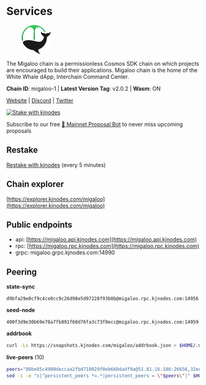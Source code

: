# Services

<figure><img src="https://raw.githubusercontent.com/kj89/cosmos-images/main/logos/migaloo.png" alt=""><figcaption></figcaption></figure>

The Migaloo chain is a permissionless Cosmos SDK chain on which  projects are encouraged to build their applications. Migaloo chain  is the home of the White Whale dApp, Interchain Command Center.

**Chain ID**: migaloo-1 | **Latest Version Tag**: v2.0.2 | **Wasm**: ON

[Website](https://whitewhale.money) | [Discord](https://discord.gg/AyvcgD4jy3) | [Twitter](https://twitter.com/WhiteWhaleDefi)

[![Stake with kjnodes](https://i.ibb.co/cr44Q8j/button-stake-with-kjnodes.png)](https://restake.app/migaloo/migaloovaloper1jxtgnfw3tatfh90ju9j76dfrt3yea0zw2vnr8v)

Subscribe to our free [🤖 Mainnet Proposal Bot](https://t.me/kjnodes_proposal_bot) to never miss upcoming proposals

## Restake

[Restake with kjnodes](https://restake.app/migaloo/migaloovaloper1jxtgnfw3tatfh90ju9j76dfrt3yea0zw2vnr8v) (every 5 minutes)
## Chain explorer
[https://explorer.kjnodes.com/migaloo](https://explorer.kjnodes.com/migaloo)

## Public endpoints

* api: [https://migaloo.api.kjnodes.com](https://migaloo.api.kjnodes.com)
* rpc: [https://migaloo.rpc.kjnodes.com](https://migaloo.rpc.kjnodes.com)
* grpc: migaloo.grpc.kjnodes.com:14990

## Peering

**state-sync**

```text
d9bfa29e0cf9c4ce0cc9c26d98e5d97228f93b0b@migaloo.rpc.kjnodes.com:14956
```

**seed-node**

```text
400f3d9e30b69e78a7fb891f60d76fa3c73f0ecc@migaloo.rpc.kjnodes.com:14959
```

**addrbook**
```bash
curl -Ls https://snapshots.kjnodes.com/migaloo/addrbook.json > $HOME/.migalood/config/addrbook.json
```

**live-peers** (10)
```bash
peers="80be85c4980deccaa2fbd710029f0eb660dadf9a@51.81.16.186:26656,32eed8c4079201b143d92860c9146b1d9e126aa2@168.119.89.8:26656,dfe5f91f824880e19d47475546d9874e0f2cea8c@5.79.74.229:8095,9780ea85f4d0f4cb5ebca14992ce11ebe1982d35@188.172.229.26:26656,70d1818f50d983bfebf4c8546b221687b76cd4b0@51.81.107.95:20756,d9bfa29e0cf9c4ce0cc9c26d98e5d97228f93b0b@65.109.88.38:14956,e39876398a43c0f9b93b5a82d8e38fa57c0373b5@65.109.89.19:20756,9cb7ba30c7eb7e9b516b90e09ca0f53250927440@146.59.52.135:8095,8ab347211b90560a0dca64ef0e4eef29012f2f67@65.109.71.119:26656,ccaccdf6bafcb57197d86a1420a289cd39fe0ae9@85.10.200.231:8095"
sed -i -e "s|^persistent_peers *=.*|persistent_peers = \"$peers\"|" $HOME/.migalood/config/config.toml
```
